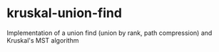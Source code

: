 # kruskal-union-find
Implementation of a union find (union by rank, path compression) and Kruskal's MST algorithm

